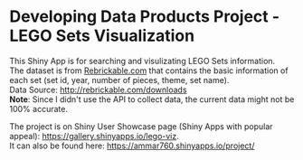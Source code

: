 Developing Data Products Project - LEGO Sets Visualization  
==========================================================

This Shiny App is for searching and visulizating LEGO Sets information.    
The dataset is from [Rebrickable.com](http://rebrickable.com/) that contains the basic information of each set (set id, year, number of pieces, theme, set name).  
Data Source: http://rebrickable.com/downloads  
**Note**: Since I didn't use the API to collect data, the current data might not be 100% accurate.  

The project is on Shiny User Showcase page (Shiny Apps with popular appeal): https://gallery.shinyapps.io/lego-viz.  
It can also be found here: https://ammar760.shinyapps.io/project/ 


